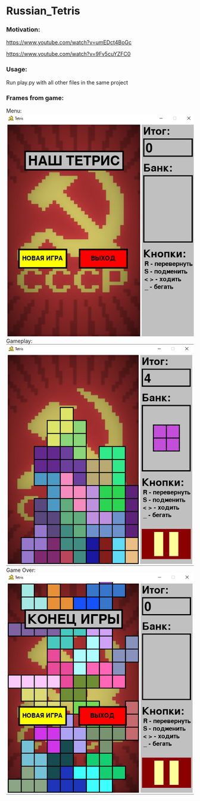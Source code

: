 # Russian_Tetris
### Motivation:
https://www.youtube.com/watch?v=umEDct4BoGc

https://www.youtube.com/watch?v=9Fv5cuYZFC0

### Usage:
Run play.py with all other files in the same project

### Frames from game:
Menu:
![Menu](menu.png)
Gameplay:
![Game](game1.png)
Game Over:
![Game Over](game2.png)
